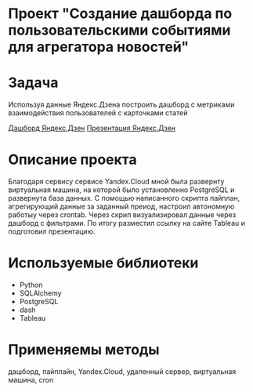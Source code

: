 ﻿# Проект "Создание дашборда по пользовательскими событиями для агрегатора новостей"

# Задача
Используя данные Яндекс.Дзена построить дашборд с метриками взаимодействия пользователей с карточками статей

<a href=" https://public.tableau.com/app/profile/nvk2023.nbk2024/viz/_ver2_16807741050840/Dashboard1?publish=yes">Дашборд Яндекс.Дзен</a>
<a href="  https://disk.yandex.ru/d/YmaNn1wWN5L_0Q">Презентация Яндекс.Дзен</a>

# Описание проекта
Благодаря сервису сервисе Yandex.Cloud мной была развернту виртуальная машина, на которой было установленно PostgreSQL и развернута  база данных. С помощью написанного скрипта пайплан, агрегирующий данные за заданный преиод, настроил автономную работыу через crontab. Через скрип визуализировал данные через дашборд с фильтрами. По итогу разместил ссылку на сайте Tableau и подготовил презентацию.

# Используемые библиотеки
* Python
* SQLAlchemy
* PostgreSQL
* dash
* Tableau

# Применяемы методы
дашборд, пайплайн, Yandex.Cloud, удаленный сервер, виртуальная машина, cron


